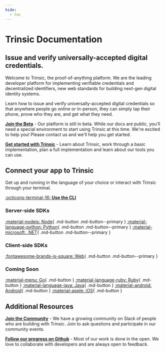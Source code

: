 ```yaml
---
hide:
  - toc
---
```

# Trinsic Documentation
## Issue and verify universally-accepted digital credentials.
Welcome to Trinsic, the proof-of-anything platform. We are the leading developer platform for implementing verifiable credentials and decentralized identifiers, new web standards for building next-gen digital identity systems. 

Learn how to issue and verify universally-accepted digital credentials so that anywhere people go online or in-person, they can simply tap their phone, prove who they are, and get what they need.

[**Join the Beta**](early-adopter.md) - Our platform is still in beta. While our docs are public, you'll need a special environment to start using Trinsic at this time. We're excited to help you! Please contact us and we'll help you get started.

[**Get started with Trinsic**](learn/index.md) - Learn about Trinsic, work through a basic implementation, plan a full implementation and learn about our tools you can use. 

## Connect your app to Trinsic
Get up and running in the language of your choice or interact with Trinsic through your terminal.

[:octicons-terminal-16: **Use the CLI**](cli/index.md)
### Server-side SDKs
[:material-nodejs: Node](node/index.md){ .md-button .md-button--primary }
[:material-language-python: Python](python/index.md){ .md-button .md-button--primary }
[:material-microsoft: .NET](dotnet/index.md){ .md-button .md-button--primary }
### Client-side SDKs

[:fontawesome-brands-js-square: Web](web/index.md){ .md-button .md-button--primary } 

### Coming Soon

[:material-menu: Go](#){ .md-button }
[:material-language-ruby: Ruby](#){ .md-button  }
[:material-language-java: Java](#){ .md-button }
[:material-android: Android](#){ .md-button }
[:material-apple: iOS](#){ .md-button } 





## Additional Resources
[**Join the Community**](https://join.slack.com/t/trinsiccommunity/shared_invite/zt-pcsdy7kn-h4vtdPEpqQUlmirU8FFzSQ) - We have a growing community on Slack of people who are building with Trinsic. Join to ask questions and participate in our community events.

[**Follow our progress on Github**](https://github.com/trinsic-id) - Most of our work is done in the open. We love to collaborate with developers and are always open to feedback.

